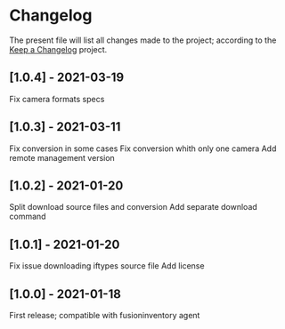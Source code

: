 # Changelog

The present file will list all changes made to the project; according to the
[Keep a Changelog](http://keepachangelog.com/) project.

## [1.0.4] - 2021-03-19

Fix camera formats specs

## [1.0.3] - 2021-03-11

Fix conversion in some cases
Fix conversion whith only one camera
Add remote management version

## [1.0.2] - 2021-01-20

Split download source files and conversion
Add separate download command

## [1.0.1] - 2021-01-20

Fix issue downloading iftypes source file
Add license

## [1.0.0] - 2021-01-18

First release; compatible with fusioninventory agent

